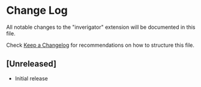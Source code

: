 # Change Log

All notable changes to the "inverigator" extension will be documented in this file.

Check [Keep a Changelog](http://keepachangelog.com/) for recommendations on how to structure this file.

## [Unreleased]

- Initial release